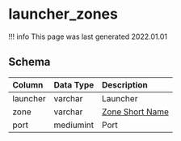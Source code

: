 # launcher_zones

!!! info
	This page was last generated 2022.01.01

## Schema

| Column | Data Type | Description |
| :--- | :--- | :--- |
| launcher | varchar | Launcher |
| zone | varchar | [Zone Short Name](../../../../server/zones/zone-list) |
| port | mediumint | Port |

